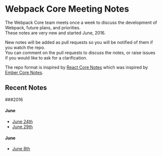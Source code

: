 # Webpack Core Meeting Notes

The Webpack Core team meets once a week to discuss the development of Webpack, future plans, and priorities.  
These notes are very new and started June, 2016.

New notes will be added as pull requests so you will be notified of them if you watch the repo.  
You can comment on the pull requests to discuss the notes, or raise issues if you would like to ask for a clarification.

The repo format is inspired by [React Core Notes](https://github.com/reactjs/core-notes) which was inspired by [Ember Core Notes](https://github.com/emberjs/core-notes).

## Recent Notes

###2016

#### June

* [June 24th](https://github.com/webpack/meeting-notes/blob/master/2016-06/june-24.md)
* [June 29th](https://github.com/webpack/meeting-notes/blob/master/2016-06/june-29.md)

#### June

* [June 8th](https://github.com/webpack/meeting-notes/blob/master/2016-07/july-08.md)